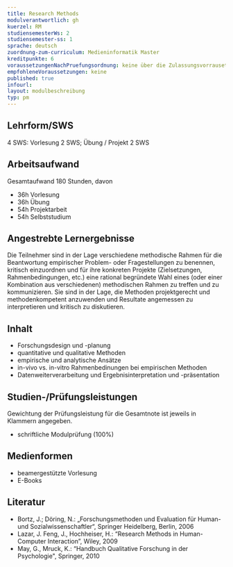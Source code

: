 ```yaml
---
title: Research Methods
modulverantwortlich: gh
kuerzel: RM
studiensemesterWs: 2
studiensemester-ss: 1
sprache: deutsch
zuordnung-zum-curriculum: Medieninformatik Master
kreditpunkte: 6
voraussetzungenNachPruefungsordnung: keine über die Zulassungsvorrausetzungen zum Studium hinausgehenden
empfohleneVoraussetzungen: keine
published: true
infourl: 
layout: modulbeschreibung
typ: pm
---
```


## Lehrform/SWS
4 SWS: Vorlesung 2 SWS; Übung / Projekt 2 SWS

## Arbeitsaufwand

Gesamtaufwand 180 Stunden, davon 

- 36h Vorlesung 
- 36h Übung
- 54h Projektarbeit 
- 54h Selbststudium

## Angestrebte Lernergebnisse

Die Teilnehmer sind in der Lage verschiedene methodische Rahmen für die Beantwortung empirischer Problem- oder Fragestellungen zu benennen, kritisch einzuordnen und für ihre konkreten Projekte (Zielsetzungen, Rahmenbedingungen, etc.) eine rational begründete Wahl eines (oder einer Kombination aus verschiedenen) methodischen Rahmen zu treffen und zu kommunizieren.
Sie sind in der Lage, die Methoden projektgerecht und methodenkompetent anzuwenden und Resultate angemessen zu interpretieren und kritisch zu diskutieren.

## Inhalt
- Forschungsdesign und -planung
- quantitative und qualitative Methoden
- empirische und analytische Ansätze
- in-vivo vs. in-vitro Rahmenbedinungen bei empirischen Methoden
- Datenweiterverarbeitung und Ergebnisinterpretation und -präsentation


## Studien-/Prüfungsleistungen
Gewichtung der Prüfungsleistung für die Gesamtnote ist jeweils in Klammern angegeben.
- schriftliche Modulprüfung (100%)

## Medienformen
- beamergestützte Vorlesung
- E-Books

## Literatur
- Bortz, J.; Döring, N.: „Forschungsmethoden und Evaluation für Human- und Sozialwissenschaftler“, Springer Heidelberg, Berlin, 2006
- Lazar, J. Feng, J., Hochheiser, H.: “Research Methods in Human-Computer Interaction”, Wiley, 2009
- May, G., Mruck, K.: “Handbuch Qualitative Forschung in der Psychologie", Springer, 2010

